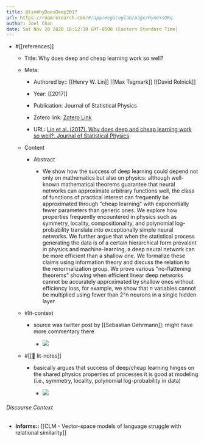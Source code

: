 ```yaml
---
title: @linWhyDoesDeep2017
url: https://roamresearch.com/#/app/megacoglab/page/RyneYsQKq
author: Joel Chan
date: Sat Nov 28 2020 16:12:18 GMT-0500 (Eastern Standard Time)
---
```


- #[[references]]

    - Title: Why does deep and cheap learning work so well?

    - Meta:

        - Authored by:: [[Henry W. Lin]] [[Max Tegmark]] [[David Rolnick]]

        - Year: [[2017]]

        - Publication: Journal of Statistical Physics

        - Zotero link: [Zotero Link](zotero://select/items/1_694HBKAX)

        - URL: [Lin et al. (2017). Why does deep and cheap learning work so well?. Journal of Statistical Physics](http://arxiv.org/abs/1608.08225)

    - Content

        - Abstract

            - We show how the success of deep learning could depend not only on mathematics but also on physics: although well-known mathematical theorems guarantee that neural networks can approximate arbitrary functions well, the class of functions of practical interest can frequently be approximated through "cheap learning" with exponentially fewer parameters than generic ones. We explore how properties frequently encountered in physics such as symmetry, locality, compositionality, and polynomial log-probability translate into exceptionally simple neural networks. We further argue that when the statistical process generating the data is of a certain hierarchical form prevalent in physics and machine-learning, a deep neural network can be more efficient than a shallow one. We formalize these claims using information theory and discuss the relation to the renormalization group. We prove various "no-flattening theorems" showing when efficient linear deep networks cannot be accurately approximated by shallow ones without efficiency loss, for example, we show that $n$ variables cannot be multiplied using fewer than 2^n neurons in a single hidden layer.

    - #lit-context

        - source was twitter post by [[Sebastian Gehrmann]]: might have more commentary there

            - ![](https://firebasestorage.googleapis.com/v0/b/firescript-577a2.appspot.com/o/imgs%2Fapp%2Fmegacoglab%2FEVlc8ANpz7?alt=media&token=4a2bdaea-74e3-4843-b578-55c3ca588172)

    - #[[📝 lit-notes]]

        - basically argues that success of deep/cheap learning hinges on the shared physics properties of processes it is good at modeling (i.e., symmetry, locality, polynomial log-probability in data)

            - ![](https://firebasestorage.googleapis.com/v0/b/firescript-577a2.appspot.com/o/imgs%2Fapp%2Fmegacoglab%2F6wrXDINkYy?alt=media&token=d87b7507-e509-48cc-af4c-90d6c940c033)

###### Discourse Context

- **Informs::** [[CLM - Vector-space models of language struggle with relational similarity]]
